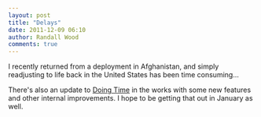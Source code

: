 ```yaml
---
layout: post
title: "Delays"
date: 2011-12-09 06:10
author: Randall Wood
comments: true
---
```


I recently returned from a deployment in Afghanistan, and simply readjusting to life back in the United States has been time consuming...

There's also an update to [Doing Time](http://www.axsw.co/doing-time "Doing Time") in the works with some new features and other internal improvements. I hope to be getting that out in January as well.
